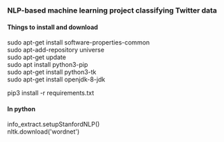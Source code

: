 ### NLP-based machine learning project classifying Twitter data

#### Things to install and download
sudo apt-get install software-properties-common  
sudo apt-add-repository universe  
sudo apt-get update  
sudo apt install python3-pip  
sudo apt-get install python3-tk  
sudo apt-get install openjdk-8-jdk  

pip3 install -r requirements.txt  

#### In python
info_extract.setupStanfordNLP()  
nltk.download('wordnet')

